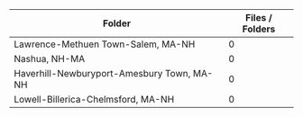 | Folder                                     |   Files / Folders |
|--------------------------------------------|-------------------|
| Lawrence-Methuen Town-Salem, MA-NH         |                 0 |
| Nashua, NH-MA                              |                 0 |
| Haverhill-Newburyport-Amesbury Town, MA-NH |                 0 |
| Lowell-Billerica-Chelmsford, MA-NH         |                 0 |